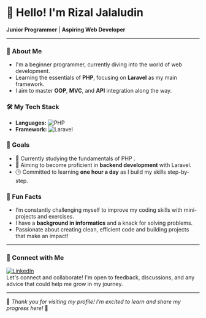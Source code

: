# 👋 Hello! I'm Rizal Jalaludin

**Junior Programmer** | **Aspiring Web Developer**

---

### 🌱 About Me
- I'm a beginner programmer, currently diving into the world of web development.
- Learning the essentials of **PHP**, focusing on **Laravel** as my main framework.
- I aim to master **OOP**, **MVC**, and **API** integration along the way.

### 🛠️ My Tech Stack
- **Languages:** ![PHP](https://img.shields.io/badge/-PHP-777BB4?style=flat-square&logo=php&logoColor=white)
- **Framework:** ![Laravel](https://img.shields.io/badge/-Laravel-FF2D20?style=flat-square&logo=laravel&logoColor=white)

### 🌟 Goals
- 📖 Currently studying the fundamentals of PHP .
- 🚀 Aiming to become proficient in **backend development** with Laravel.
- 🕒 Committed to learning **one hour a day** as I build my skills step-by-step.

### 👀 Fun Facts
- I’m constantly challenging myself to improve my coding skills with mini-projects and exercises.
- I have a **background in informatics** and a knack for solving problems.
- Passionate about creating clean, efficient code and building projects that make an impact!

---

### 🤝 Connect with Me
[![LinkedIn](https://img.shields.io/badge/-LinkedIn-0A66C2?style=flat-square&logo=linkedin&logoColor=white)](https://www.linkedin.com/in/rizal-jalaludin-b90850270/)  
Let's connect and collaborate! I'm open to feedback, discussions, and any advice that could help me grow in my journey.

---

🌟 *Thank you for visiting my profile! I’m excited to learn and share my progress here!* 🌟
